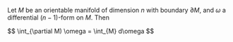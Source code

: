 Let $M$ be an orientable manifold of dimension $n$ with boundary $\partial M$, and $\omega$ a differential $(n-1)$-form on $M$. Then

$$
\int_{\partial M) \omega = \int_{M} d\omega
$$
